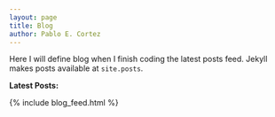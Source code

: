```yaml
---
layout: page
title: Blog
author: Pablo E. Cortez
---
```


Here I will define blog when I finish coding the latest posts feed. Jekyll makes posts available at `site.posts`.

**Latest Posts:**

{% include blog_feed.html %}

